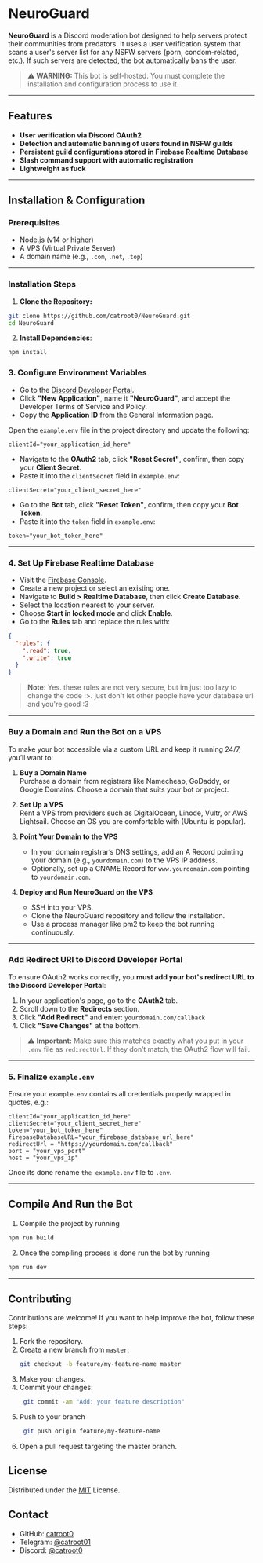 # NeuroGuard

**NeuroGuard** is a Discord moderation bot designed to help servers protect their communities from predators. It uses a user verification system that scans a user's server list for any NSFW servers (porn, condom-related, etc.). If such servers are detected, the bot automatically bans the user.

> **⚠️ WARNING:** This bot is self-hosted. You must complete the installation and configuration process to use it.

---

## Features

- **User verification via Discord OAuth2**
- **Detection and automatic banning of users found in NSFW guilds**
- **Persistent guild configurations stored in Firebase Realtime Database**
- **Slash command support with automatic registration**
- **Lightweight as fuck**

---

## Installation & Configuration

### Prerequisites

- Node.js (v14 or higher)  
- A VPS (Virtual Private Server)  
- A domain name (e.g., `.com`, `.net`, `.top`)

---

### Installation Steps

1. **Clone the Repository:**

```bash
git clone https://github.com/catroot0/NeuroGuard.git
cd NeuroGuard
```

2. **Install Dependencies**:
```bash
npm install
```

### 3. Configure Environment Variables

- Go to the [Discord Developer Portal](https://discord.com/developers/applications).
- Click **"New Application"**, name it **"NeuroGuard"**, and accept the Developer Terms of Service and Policy.
- Copy the **Application ID** from the General Information page.

Open the `example.env` file in the project directory and update the following:
```env
clientId="your_application_id_here"
```
- Navigate to the **OAuth2** tab, click **"Reset Secret"**, confirm, then copy your **Client Secret**.
- Paste it into the `clientSecret` field in `example.env`:
```env
clientSecret="your_client_secret_here"
```
- Go to the **Bot** tab, click **"Reset Token"**, confirm, then copy your **Bot Token**.
- Paste it into the `token` field in `example.env`:
```env
token="your_bot_token_here"
```
---

### 4. Set Up Firebase Realtime Database

- Visit the [Firebase Console](https://console.firebase.google.com).
- Create a new project or select an existing one.
- Navigate to **Build > Realtime Database**, then click **Create Database**.
- Select the location nearest to your server.
- Choose **Start in locked mode** and click **Enable**.
- Go to the **Rules** tab and replace the rules with:
```json
{
  "rules": {
    ".read": true,
    ".write": true
  }
}
```
> **Note:** Yes. these rules are not very secure, but im just too lazy to change the code :>. just don't let other people have your database url and you're good :3

---


### Buy a Domain and Run the Bot on a VPS

To make your bot accessible via a custom URL and keep it running 24/7, you’ll want to:

1. **Buy a Domain Name**  
   Purchase a domain from registrars like Namecheap, GoDaddy, or Google Domains. Choose a domain that suits your bot or project.

2. **Set Up a VPS**  
   Rent a VPS from providers such as DigitalOcean, Linode, Vultr, or AWS Lightsail. Choose an OS you are comfortable with (Ubuntu is popular).

3. **Point Your Domain to the VPS**  
   - In your domain registrar’s DNS settings, add an A Record pointing your domain (e.g., `yourdomain.com`) to the VPS IP address.  
   - Optionally, set up a CNAME Record for `www.yourdomain.com` pointing to `yourdomain.com`.

4. **Deploy and Run NeuroGuard on the VPS**  
   - SSH into your VPS.  
   - Clone the NeuroGuard repository and follow the installation.  
   - Use a process manager like pm2 to keep the bot running continuously.

---

### Add Redirect URI to Discord Developer Portal

To ensure OAuth2 works correctly, you **must add your bot's redirect URL to the Discord Developer Portal**:

1. In your application's page, go to the **OAuth2** tab.
2. Scroll down to the **Redirects** section.
3. Click **"Add Redirect"** and enter: `yourdomain.com/callback`
4. Click **"Save Changes"** at the bottom.

> ⚠️ **Important:** Make sure this matches exactly what you put in your `.env` file as `redirectUrl`. If they don’t match, the OAuth2 flow will fail.

---

### 5. Finalize `example.env`

Ensure your `example.env` contains all credentials properly wrapped in quotes, e.g.:

```env
clientId="your_application_id_here"  
clientSecret="your_client_secret_here"  
token="your_bot_token_here"  
firebaseDatabaseURL="your_firebase_database_url_here"  
redirectUrl = "https://yourdomain.com/callback"
port = "your_vps_port"
host = "your_vps_ip"
```

Once its done rename `the example.env` file to `.env`.

---


## Compile And Run the Bot

1. Compile the project by running
```bash
npm run build
```

2. Once the compiling process is done run the bot by running 
```bash
npm run dev
```

---

## Contributing

Contributions are welcome! If you want to help improve the bot, follow these steps:

1. Fork the repository.
2. Create a new branch from `master`:
    ```bash
   git checkout -b feature/my-feature-name master
   ```
3. Make your changes.
4. Commit your changes:
    ```bash
     git commit -am "Add: your feature description"
     ```
5. Push to your branch
    ```bash
     git push origin feature/my-feature-name
     ```
6. Open a pull request targeting the master branch.

## License

Distributed under the [MIT](https://opensource.org/license/mit) License.

## Contact

- GitHub: [catroot0](https://github.com/catroot0/)
- Telegram: [@catroot01](https://t.me/catroot01)
- Discord: [@catroot0](https://discord.com/users/1358758349054808226)

